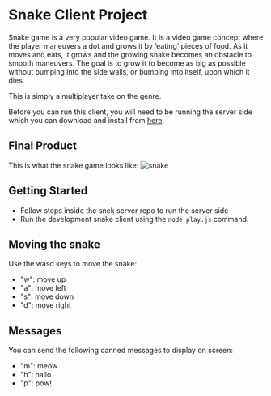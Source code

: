# Snake Client Project

Snake game is a very popular video game. It is a video game concept where the player maneuvers a dot and grows it by ‘eating’ pieces of food. As it moves and eats, it grows and the growing snake becomes an obstacle to smooth maneuvers. The goal is to grow it to become as big as possible without bumping into the side walls, or bumping into itself, upon which it dies.

This is simply a multiplayer take on the genre.

Before you can run this client, you will need to be running the server side which you can download and install from [here]([https://github.com/taniarascia/snek](https://github.com/lighthouse-labs/snek-multiplayer)). 

## Final Product

This is what the snake game looks like:
![snake](https://github.com/oatmilkies/snake-client/assets/148240283/1f6d2dd9-7957-4848-b815-b332d9fb08c8)

## Getting Started

- Follow steps inside the snek server repo to run the server side
- Run the development snake client using the `node play.js` command.

## Moving the snake

Use the wasd keys to move the snake:
- "w": move up
- "a": move left
- "s": move down
- "d": move right

## Messages

You can send the following canned messages to display on screen:
- "m": meow
- "h": hallo
- "p": pow!
